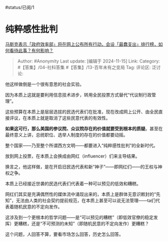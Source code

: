 #status/已阅/1 

# 纯粹感性批判
[马斯克表示「政府效率部」将在网上公布所有行动，会设「最蠢支出」排行榜，如何看待此事？有何影响？](https://www.zhihu.com/question/4051465844/answer/31892094861)

> Author: #Anonymity
> Last update: [编辑于 2024-11-15]
> Link:
> Category: #【答集】/04-社科答集 #【答集】/13-百年未有之变局
> Tag:
> 评论区:
> 泛讨论:

他这样做倒是一个很有意思的社会实验。

因为本质上这就是要利用信息技术进步，转用全民投票方式替代“代议制行政管理”。

这些预算在本质上是层层选拔的民选代表们在批准，现在改成网上公开、由全民直接评议，在本质上就是取消了这些民意代表的有效性。

**如果这可行，那么美国的参议院、众议院存在的价值就要受到根本的质疑**。甚至在最终意义上讲，总统职位、选举人制度的存在的价值都要动摇。

整个国家——乃至整个所谓西方文明——都要进入“纯粹感性批判”的全新时代。

放到网上投票，在本质上会换成由网红（influencer）们来主导结果。

换言之，他这样做，是在开启旧民选代表和新“神子”——即网红们——的王权与神权之争。

本质上已经接近世袭的民选代表们代表着一种可以预见的低效和糟糕。

网红们其实是充满偶然性的媒体流中涌现出来的，本质上是群体无意识敕封的“先知”，无法由人类的社会契约提前规范，在本质上甚至可以说无法管理——ta们代表着随机民意的不定向发作。

这涉及到一个更根本的哲学问题——是“可以预见的糟糕”（即低效官僚的稳定发挥）更糟糕，还是“不可预测的未知”（即随机民意的不定向发作）更糟糕？

这个问题，人回答不算，要看市场怎么回答，历史怎么回答。
